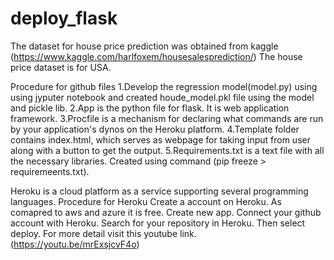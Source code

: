# deploy_flask

The dataset for house price prediction was obtained from kaggle (https://www.kaggle.com/harlfoxem/housesalesprediction/)
The house price dataset is for USA. 

Procedure for github files
1.Develop the regression model(model.py) using using jyputer notebook and created houde_model.pkl file using the model and pickle lib.
2.App is the python file for flask. It is web application framework.
3.Procfile is a mechanism for declaring what commands are run by your application's dynos on the Heroku platform.
4.Template folder contains index.html, which serves as webpage for taking input from user along with a button to get the output.
5.Requirements.txt is a text file with all the necessary libraries. Created using command (pip freeze > requiremeents.txt).

Heroku is a cloud platform as a service supporting several programming languages.
Procedure for Heroku
Create a account on Heroku. As comapred to aws and azure it is free.
Create new app.
Connect your github account with Heroku.
Search for your repository in Heroku.
Then select deploy. For more detail visit this youtube link.(https://youtu.be/mrExsjcvF4o)
